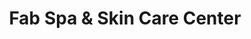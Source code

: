 ---
title: "Fab Spa & Skin Care Center"
url: /las-pinas/fab-spa-and-skin-care-center/
shop: beauty
---